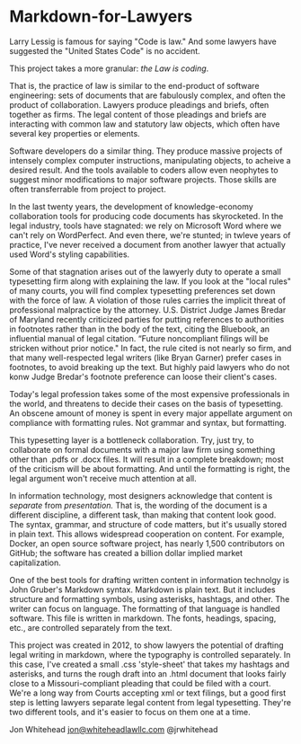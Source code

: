 # Markdown-for-Lawyers

Larry Lessig is famous for saying "Code is law."  And some lawyers have suggested the "United States Code" is no accident. 

This project takes a more granular:  *the Law is coding*. 

That is, the practice of law is similar to the end-product of software engineering: sets of documents that are fabulously complex, and often the product of collaboration.  Lawyers produce pleadings and briefs, often together as firms. The legal content of those pleadings and briefs are interacting with common law and statutory law objects, which often have several key properties or elements.    

Software developers do a similar thing. They produce massive projects of intensely complex computer instructions, manipulating objects, to acheive a desired result.  And the tools available to coders allow even neophytes to suggest minor modifications to major software projects.   Those skills are often transferrable from project to project.   

In the last twenty years, the development of knowledge-economy collaboration tools for producing code documents has skyrocketed.  In the legal industry, tools have stagnated: we rely on Microsoft Word where we can't rely on WordPerfect.  And even there, we're stunted;  in twleve years of practice, I've never received a document from another lawyer that actually used Word's styling capabilities.     

Some of that stagnation arises out of the lawyerly duty to operate a small typesetting firm along with explaining the law.  If you look at the "local rules" of many courts, you will find complex typesetting preferences set down with the force of law.  A violation of those rules carries the implicit threat of professional malpractice by the attorney.    U.S. District Judge James Bredar of Maryland recently criticized parties for putting references to authorities in footnotes rather than in the body of the text, citing the Bluebook, an influential manual of legal citation. “Future noncompliant filings will be stricken without prior notice." In fact, the rule cited is not nearly so firm, and that many well-respected legal writers (like Bryan Garner) prefer cases in footnotes, to avoid breaking up the text. But highly paid lawyers who do not konw Judge Bredar's footnote preference can loose their client's cases.  

Today's legal profession takes some of the most expensive professionals in the world, and threatens to decide their cases on the basis of typesetting. An obscene amount of money is spent in every major appellate argument on compliance with formatting rules.  Not grammar and syntax, but formatting.  

This typesetting layer is a bottleneck collaboration.  Try, just try, to collaborate on formal documents with a major law firm using something other than .pdfs or .docx files.  It will result in a complete breakdown; most of the criticism will be about formatting.  And until the formatting is right, the legal argument won't receive much attention at all.  

In information technology, most designers acknowledge that content is *separate* from *presentation.*  That is, the wording of the document is a different discipline, a different task, than making that content look good.  The syntax, grammar, and structure of code matters, but it's usually stored in plain text.  This allows widespread cooperation on content.  For example, Docker, an open source software project, has nearly 1,500 contributors on GitHub; the software has created a billion dollar implied market capitalization. 

One of the best tools for drafting written content in information technolgy is John Gruber's Markdown syntax.  Markdown is plain text.  But it includes structure and formatting symbols, using asterisks, hashtags, and other.  The writer can focus on language.  The formatting of that language is handled software.  This file is written in markdown.  The fonts, headings, spacing, etc., are controlled separately from the text. 

This project was created in 2012, to show lawyers the potential of drafting legal writing in markdown, where the typography is controlled separately.  In this case, I've created a small .css 'style-sheet' that takes my hashtags and asterisks, and turns the rough draft into an .html document that looks fairly close to a Missouri-compliant pleading that could be filed with a court.  We're a long way from Courts accepting xml or text filings, but a good first step is letting lawyers separate legal content from legal typesetting.  They're two different tools, and it's easier to focus on them one at a time. 

Jon Whitehead
jon@whiteheadlawllc.com
@jrwhitehead




